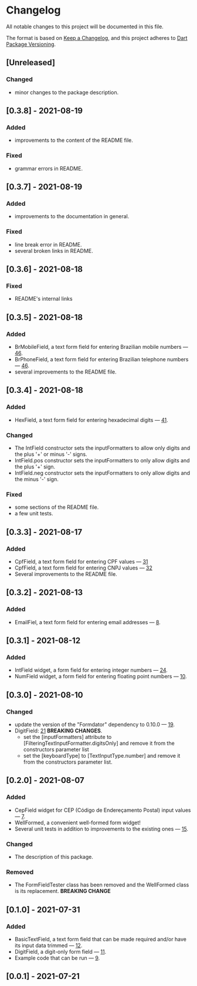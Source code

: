 # Changelog

All notable changes to this project will be documented in this file.

The format is based on [Keep a Changelog](https://keepachangelog.com/en/1.0.0/),
and this project adheres to [Dart Package Versioning](https://dart.dev/tools/pub/versioning).

## [Unreleased]

### Changed

- minor changes to the package description.

## [0.3.8] - 2021-08-19

### Added
- improvements to the content of the README file.
 
### Fixed
- grammar errors in README.

## [0.3.7] - 2021-08-19

### Added

- improvements to the documentation in general.

### Fixed

- line break error in README.
- several broken links in README.

## [0.3.6] - 2021-08-18

### Fixed

- README's internal links

## [0.3.5] - 2021-08-18

### Added

- BrMobileField, a text form field for entering Brazilian mobile numbers —
  [46](https://github.com/dartoos-dev/well_formed/issues/46).
- BrPhoneField, a text form field for entering Brazilian telephone numbers —
  [46](https://github.com/dartoos-dev/well_formed/issues/46).
- several improvements to the README file.

## [0.3.4] - 2021-08-18

### Added

- HexField, a text form field for entering hexadecimal digits —
  [41](https://github.com/dartoos-dev/well_formed/issues/41).

### Changed

- The IntField constructor sets the inputFormatters to allow only digits and
  the plus '+' or minus '-' signs.
- IntField.pos constructor sets the inputFormatters to only allow digits and
  the plus '+' sign.
- IntField.neg constructor sets the inputFormatters to only allow digits and
  the minus '-' sign.

### Fixed

- some sections of the README file.
- a few unit tests.

## [0.3.3] - 2021-08-17

### Added

- CpfField, a text form field for entering CPF values —
  [31](https://github.com/dartoos-dev/well_formed/issues/31)
- CpfField, a text form field for entering CNPJ values —
  [32](https://github.com/dartoos-dev/well_formed/issues/32)
- Several improvements to the README file.

## [0.3.2] - 2021-08-13

### Added

- EmailFiel, a text form field for entering email addresses —
  [8](https://github.com/dartoos-dev/well_formed/issues/8).

## [0.3.1] - 2021-08-12

### Added

- IntField widget, a form field for entering integer numbers —
  [24](https://github.com/dartoos-dev/well_formed/issues/24).
- NumField widget, a form field for entering floating point numbers —
  [10](https://github.com/dartoos-dev/well_formed/issues/10).

## [0.3.0] - 2021-08-10

### Changed

- update the version of the "Formdator" dependency to 0.10.0 —
  [19](https://github.com/dartoos-dev/well_formed/issues/19).
- DigitField: [21](https://github.com/dartoos-dev/well_formed/issues/21)
  **BREAKING CHANGES**.
  - set the [inputFormatters] attribute to
    [FilteringTextInputFormatter.digitsOnly] and remove it from the constructors
    parameter list
  - set the [keyboardType] to [TextInputType.number] and remove it from the
    constructors parameter list.

## [0.2.0] - 2021-08-07

### Added

- CepField widget for CEP (Código de Endereçamento Postal) input values —
  [7](https://github.com/dartoos-dev/well_formed/issues/7).
- WellFormed, a convenient well-formed form widget!
- Several unit tests in addition to improvements to the existing ones —
  [15](https://github.com/dartoos-dev/well_formed/issues/15).

### Changed

- The description of this package.

### Removed

- The FormFieldTester class has been removed and the WellFormed class is its
  replacement. **BREAKING CHANGE**

## [0.1.0] - 2021-07-31

### Added

- BasicTextField, a text form field that can be made required and/or have its
  input data trimmed — [12](https://github.com/dartoos-dev/well_formed/issues/12).
- DigitField, a digit-only form field —
  [11](https://github.com/dartoos-dev/well_formed/issues/11).
- Example code that can be run —
  [9](https://github.com/dartoos-dev/well_formed/issues/9).

## [0.0.1] - 2021-07-21
